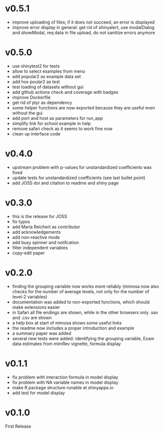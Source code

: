 # v0.5.1

- improve uploading of files; if it does not succeed, an error is displayed
- improve error display in general: get rid of shinyalert, use modalDialog and showModal, req data in file upload, do not sanitize errors anymore

# v0.5.0

- use shinytest2 for tests
- allow to select examples from menu
- add popular2 as example data set
- add hox poular2 as test
- test loading of datasets without gui
- add github actions check and coverage with badges
- improve Dockerfile
- get rid of plyr as dependency
- some helper functions are now exported because they are useful even without the gui
- add port and host as parameters for run_app
- simplify link for school example in help
- remove safari check as it seems to work fine now
- clean up interface code

# v0.4.0

- upstream problem with p-values for unstandardized coefficients was fixed
- update tests for unstandardized coefficients (see last bullet point)
- add JOSS doi and citation to readme and shiny page

# v0.3.0
- this is the release for JOSS
- fix typos
- add Maria Reichert as contributor
- add acknowledgements
- add non-reactive mode
- add busy spinner and notifcation
- filter independent variables
- copy-edit paper

# v0.2.0

- finding the grouping variable now works more reliably (mimosa now also checks for the number of average levels, not only for the number of level-2 variables)
- documentation was added to non-exported functions, which should make extensions easier
- in Safari all file endings are shown, while in the other browsers only .sav and .csv are shown
- a help box at start of mimosa shows some useful links
- the readme now includes a proper introduction and example
- a summary paper was added
- several new tests were added: identifying the grouping variable, Exam data estimates from mlmRev vignette, formula display

# v0.1.1

- fix problem with interaction formula in model display
- fix problem with NA variable names in model display
- make R package structure runable at shinyapps.io
- add test for model display

# v0.1.0

First Release